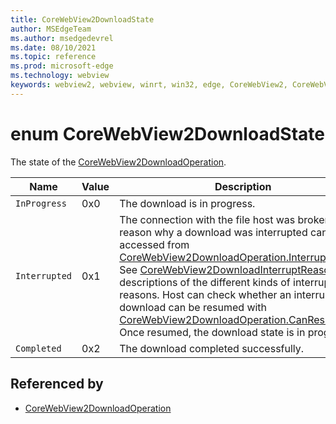 ```yaml
---
title: CoreWebView2DownloadState
author: MSEdgeTeam
ms.author: msedgedevrel
ms.date: 08/10/2021
ms.topic: reference
ms.prod: microsoft-edge
ms.technology: webview
keywords: webview2, webview, winrt, win32, edge, CoreWebView2, CoreWebView2Controller, browser control, edge html, CoreWebView2DownloadState
---
```


# enum CoreWebView2DownloadState

The state of the [CoreWebView2DownloadOperation](corewebview2downloadoperation.md).

| Name |  Value | Description |
|--|--|--|
|`InProgress` | 0x0  |  The download is in progress.|
|`Interrupted` | 0x1  |  The connection with the file host was broken. The reason why a download was interrupted can accessed from [CoreWebView2DownloadOperation.InterruptReason](corewebview2downloadoperation.md#interruptreason). See [CoreWebView2DownloadInterruptReason](corewebview2downloadinterruptreason.md) for descriptions of the different kinds of interrupt reasons. Host can check whether an interrupted download can be resumed with [CoreWebView2DownloadOperation.CanResume](corewebview2downloadoperation.md#canresume). Once resumed, the download state is in progress.|
|`Completed` | 0x2  |  The download completed successfully.|


## Referenced by

- [CoreWebView2DownloadOperation](corewebview2downloadoperation.md)
